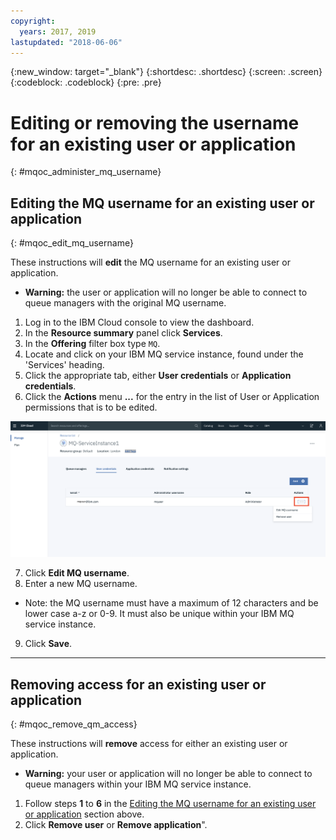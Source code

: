 ```yaml
---
copyright:
  years: 2017, 2019
lastupdated: "2018-06-06"
---
```


{:new_window: target="_blank"}
{:shortdesc: .shortdesc}
{:screen: .screen}
{:codeblock: .codeblock}
{:pre: .pre}

# Editing or removing the username for an existing user or application
{: #mqoc_administer_mq_username}


## Editing the MQ username for an existing user or application
{: #mqoc_edit_mq_username}

These instructions will **edit** the MQ username for an existing user or application.
  * **Warning:** the user or application will no longer be able to connect to queue managers with the original MQ username.

1. Log in to the IBM Cloud console to view the dashboard.
2. In the **Resource summary** panel click **Services**.
3. In the **Offering** filter box type `MQ`.
4. Locate and click on your IBM MQ service instance, found under the 'Services' heading.
5. Click the appropriate tab, either **User credentials** or **Application credentials**.
6. Click the **Actions** menu **...** for the entry in the list of User or Application permissions that is to be edited.

 ![Image showing the location of the action button](./images/mqoc_admin_access_action_button.png)

7. Click **Edit MQ username**.
8. Enter a new MQ username.
  * Note: the MQ username must have a maximum of 12 characters and be lower case a-z or 0-9.  It must also be unique within your IBM MQ service instance.
9. Click **Save**.

---

## Removing access for an existing user or application
{: #mqoc_remove_qm_access}

These instructions will **remove** access for either an existing user or application.
  * **Warning:** your user or application will no longer be able to connect to queue managers within your IBM MQ service instance.

1. Follow steps **1** to **6** in the [Editing the MQ username for an existing user or application](#mqoc_edit_mq_username) section above.
2. Click **Remove user** or **Remove application**".
